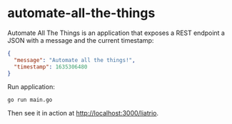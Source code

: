 # automate-all-the-things

Automate All The Things is an application that exposes a REST endpoint a JSON with a message and the current timestamp:

```json
{
  "message": "Automate all the things!",
  "timestamp": 1635306480
}
```

Run application:
```
go run main.go
```

Then see it in action at [http://localhost:3000/liatrio](http://localhost:3000/liatrio).